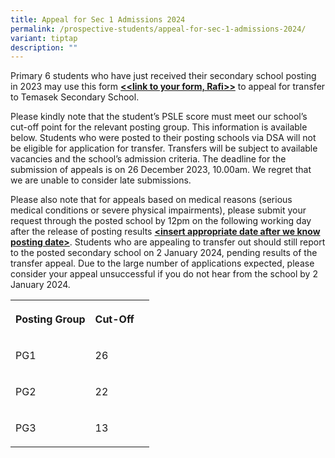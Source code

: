```yaml
---
title: Appeal for Sec 1 Admissions 2024
permalink: /prospective-students/appeal-for-sec-1-admissions-2024/
variant: tiptap
description: ""
---
```

<p>Primary 6 students who have just received their secondary school posting in 2023 may use this form <strong><u>&lt;&lt;link to your form, Rafi&gt;&gt;</u></strong> to appeal for transfer to Temasek Secondary School. </p><p>Please kindly note that the student’s PSLE score must meet our school’s cut-off point for the relevant posting group. This information is available below. Students who were posted to their posting schools via DSA will not be eligible for application for transfer. Transfers will be subject to available vacancies and the school’s admission criteria. The deadline for the submission of appeals is on 26 December 2023, 10.00am. We regret that we are unable to consider late submissions.  </p><p>Please also note that for appeals based on medical reasons (serious medical conditions or severe physical impairments), please submit your request through the posted school by 12pm on the following working day after the release of posting results <strong><u>&lt;insert appropriate date after we know posting date&gt;</u></strong>.   Students who are appealing to transfer out should still report to the posted secondary school on 2 January 2024, pending results of the transfer appeal.   Due to the large number of applications expected, please consider your appeal unsuccessful if you do not hear from the school by 2 January 2024.</p><p></p><table><tbody><tr><th rowspan="1" colspan="1"><p>Posting Group</p></th><th rowspan="1" colspan="1"><p>Cut-Off</p></th><th rowspan="1" colspan="1"><p></p></th></tr><tr><td rowspan="1" colspan="1"><p>PG1</p></td><td rowspan="1" colspan="1"><p>26</p></td><td rowspan="1" colspan="1"><p></p></td></tr><tr><td rowspan="1" colspan="1"><p>PG2</p></td><td rowspan="1" colspan="1"><p>22</p></td><td rowspan="1" colspan="1"><p></p></td></tr><tr><td rowspan="1" colspan="1"><p>PG3</p></td><td rowspan="1" colspan="1"><p>13</p></td><td rowspan="1" colspan="1"><p></p></td></tr></tbody></table><p></p>